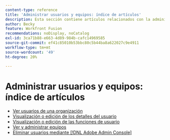 ```yaml
---
content-type: reference
title: 'Administrar usuarios y equipos: índice de artículos'
description: Esta sección contiene artículos relacionados con la administración de usuarios y equipos en Adobe Workfront Fusion.
author: Becky
feature: Workfront Fusion
recommendations: noDisplay, noCatalog
exl-id: 3ca71b88-e663-4d89-984b-cafc14969585
source-git-commit: ef41c85010b53bbc80c5b44ba8a622027c9e4911
workflow-type: tm+mt
source-wordcount: '49'
ht-degree: 20%

---
```


# Administrar usuarios y equipos: índice de artículos

* [Ver usuarios de una organización](/help/workfront-fusion/set-up-and-manage-workfront-fusion/set-up-and-manage-orgs-and-teams/manage-users-and-teams/view-users-in-an-org.md)
* [Visualización o edición de los detalles del usuario](/help/workfront-fusion/set-up-and-manage-workfront-fusion/set-up-and-manage-orgs-and-teams/manage-users-and-teams/view-or-edit-user-details.md)
* [Visualización o edición de las funciones de usuario](/help/workfront-fusion/set-up-and-manage-workfront-fusion/set-up-and-manage-orgs-and-teams/manage-users-and-teams/view-or-edit-user-roles.md)
* [Ver y administrar equipos](/help/workfront-fusion/set-up-and-manage-workfront-fusion/set-up-and-manage-orgs-and-teams/manage-users-and-teams/view-and-manage-teams.md)
* [Eliminar usuarios mediante  [!DNL Adobe Admin Console]](/help/workfront-fusion/set-up-and-manage-workfront-fusion/set-up-and-manage-orgs-and-teams/manage-users-and-teams/delete-users-admin-console.md)
